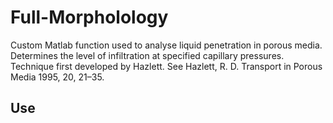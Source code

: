 # Full-Morpholology
Custom Matlab function used to analyse liquid penetration in porous media. Determines the level of infiltration at specified capillary pressures. Technique first developed by Hazlett. See Hazlett, R. D. Transport in Porous Media 1995, 20, 21–35.


## Use
